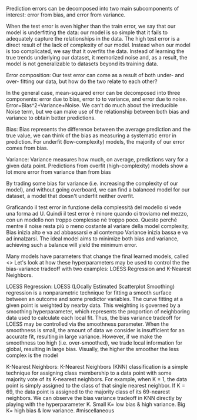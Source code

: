 Prediction errors can be decomposed into two main subcomponents of interest: error from bias, and error from variance.

When the test error is even higher than the train error, we say that our model is underfitting the data: our model is so simple that it fails to adequately capture the relationships in the data. The high test error is a direct result of the lack of complexity of our model.
Instead when our model is too complicated, we say that it overfits the data. Instead of learning the true trends underlying our dataset, it memorized noise and, as a result, the model is not generalizable to datasets beyond its training data.

Error composition:
Our test error can come as a result of both under- and over- fitting our data, but how do the two relate to each other?

In the general case, mean-squared error can be decomposed into three components: error due to bias, error to to variance, and error due to noise.
Error=Bias^2+Variance+Noise.
We can’t do much about the irreducible Noise term, but we can make use of the relationship between both bias and variance to obtain better predictions.

Bias: Bias represents the difference between the average prediction and the true value, we can think of the bias as measuring a systematic error in prediction.
For underfit (low-complexity) models, the majority of our error comes from bias.

Variance:  Variance measures how much, on average, predictions vary for a given data point.
Predictions from overfit (high-complexity) models show a lot more error from variance than from bias

By trading some bias for variance (i.e. increasing the complexity of our model), and without going overboard, we can find a balanced model for our dataset, a model that doesn't underfit neither overfit.

Graficando il test error in funzione della complessità del modello si vede una forma ad U. Quindi il test error è minore quando ci troviamo nel mezzo, con un modello non troppo complesso nè troppo poco. Questo perché mentre il noise resta più o meno costante al variare della model complexity, Bias inizia alto e va ad abbassarsi e al contempo Variance inizia bassa e va ad innalzarsi.
The ideal model aims to minimize both bias and variance, achieving such a balance will yield the minimum error.

Many models have parameters that change the final learned models, called <<hyperparameters>> Let's look at how these hyperparameters may be used to control the the bias-variance tradeoff with two examples: LOESS Regression and K-Nearest Neighbors.

LOESS Regression:
LOESS (LOcally Estimated Scatterplot Smoothing) regression is a nonparametric technique for fitting a smooth surface between an outcome and some predictor variables. The curve fitting at a given point is weighted by nearby data. This weighting is governed by a smoothing hyperparameter, which represents the proportion of neighboring data used to calculate each local fit. Thus, the bias variance tradeoff for LOESS may be controlled via the smoothness parameter. When the smoothness is small, the amount of data we consider is insufficient for an accurate fit, resulting in large variance. However, if we make the smoothness too high (i.e. over-smoothed), we trade local information for global, resulting in large bias.
Visually, the higher the smoother the less complex is the model

K-Nearest Neighbors:
K-Nearest Neighbors (KNN) classification is a simple technique for assigning class membership to a data point with some majority vote of its K-nearest neighbors. For example, when K = 1, the data point is simply assigned to the class of that single nearest neighbor. If K = 69, the data point is assigned to the majority class of its 69-nearest neighbors.
We can observe the bias variance tradeoff in KNN directly by playing with the hyperparameter K.
Small K= low bias & high variance.
Big K= high bias & low variance.
#miscellaneous 
